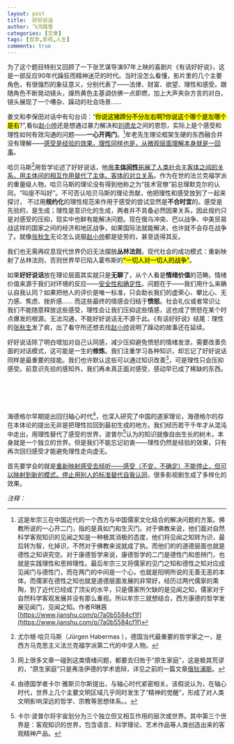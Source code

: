 ```yaml
---
layout: post
title:  好好说话
author: 飞鸿踏雪
categories: [文章]
tags: [哲学,影视,人生]
comments: true
---
```

为了这个题目特别又回顾了一下张艺谋导演97年上映的喜剧片《有话好好说》，这是一部反应90年代躁狂而精神迷茫的时代。当时没怎么看懂，影片里的几个主要角色，有很强烈的象征意义，分别代表了——法律、财富、欲望、理性和感受。跟随角色不断晃动镜头，燥热黄色主基调仿佛一点即燃，加上大声夹杂方言的对白，镜头展现了一个嘈杂、躁动的社会场景……

姜文和李保田对话中有句台词：“<mark>你说这猪蹄分不分左右啊?你说这个哪个是左哪个是右</mark>?”,看似<ins>赵小帅</ins>还是想通过暴力解决和<ins>刘德龙</ins>之间的恩怨，实际上是个感受和理性如何有效沟通的问题——**一心开两门**。[^fn1]牟老先生理论框架生硬的东西融合并没有理解——<ins>感受是经验的效果，理性同样也是，从微观层面理解本身就是一回事</ins>。

哈贝马斯[^fn2]用哲学论述了好好说话，他<ins>用<strong>主体间性</strong>拓展了人类社会主客体之间的关系，用主体间的相互作用替代了主体、客体的对立关系</ins>。作为在世的法兰克福学派的重量级人物，哈贝马斯的理论没有得到他称之为“技术官僚”前总理默克尔的认同，“叫座不叫好”。不可否认哈贝马斯的理论贡献，他把理性和感受放到了一起来探讨， 不过用**规约化**的理性规范来作用于感受的尝试显然是**不合时宜**的。感受是先验的，是生成；理性是意识化的生成，两者并不具备必然因果关系，因此规约只是对感受的压抑，现实中也鲜有能解决问题。现在俄乌冲突、巴以战争、中美贸易战这样的国家之间的经济和地区战争，如果国际法就能解决，也许就不会存在战争了。就像<ins>张秋生</ins>无论怎么说服<ins>赵小帅</ins>都是徒劳的，甚至适得其反。

我们也无需再叹息现代世界仍旧无法摆脱**丛林法则**，现代社会的成功模式：重新映射了丛林法则，否则世界早已陷入霍布斯的<mark>“一切人对一切人的战争”</mark>。

如果**好好说话**放在理论层面其实就只是**无聊**了，从个人看是**情绪价值**的范畴。情绪价值来源于我们对环境的反应——[安全性和确定性](https://www.cloudhan.me/%E6%96%87%E7%AB%A0/2024/08/11/edps.html)。问题在于——我们用什么来确认自我认同？如果把他人的评价是唯一标准，只会助长我们的虚荣心、攀比心、无力感、焦虑、挫折感…… 而这些最终的情感会归结于**愤怒**。社会礼仪或者常识让我们不能随意释放这些感受，理性会让我们压抑这些情感，这也成了愤怒在某个时点爆发的根源。无法沟通，不能好好说话无不源于此。《有话好好说》结尾：理性的<ins>张秋生</ins>发了疯，出了看守所还想去找<ins>赵小帅</ins>说明了躁动的故事还在延续。

好好说话除了明白增加对自己认同感，减少压抑避免愤怒的情绪发泄，需要改善负面的对话模式，这可能是一生的**修炼**。我们注重学习各种知识，却忘记了好好说话同样是最重要的技能。我们也许默认这些可以通过知识改善[^fn3]，可是理性只会压抑感受。前意识先验的感知外，我们再未真正面对感受，感动早已成了稀缺的东西。
<p style="
    color:white;
    border-radius: 15px 50px;
    background: var(--oc-green-5);
    padding: 20px;
    
">
就如同先验的感受是粒子排列的映射系统相互感知一样，模式也是一种映射，先验的感受不能改变但可以<strong>重定向</strong>，这样才能改变<strong>后意识</strong>的理性。</p>

海德格尔早期提出回归轴心时代‌[^fn4]，也深入研究了中国的道家理论，海德格尔的存在本体论的提出无非是把理性拉回到最初生成的地方。我们经历若干千年才从混沌中走出，用理性替代了感受的世界，波普尔[^fn5]认为的知识就像自由生长的树木，本身就是一个独立的世界。但是我们不能忘记初衷——理性仍然是经验的效果，只有再次回归感受才能避免理性走向虚无。

首先要学会的就是<ins>重新映射感受去倾听——感受（不安，不确定）不能停止，但可以映射到新的模式。停止用别人的标准替代自我认同</ins>，很多影视剧生成了多样化的效果。


*注释：*  

[^fn1]: 这是牟宗三在中国近代的一个西方与中国儒家文化结合的解决问题的方案。佛教所说的一心开二门，指的是真如门和生灭门。对于佛教来说，他们面对自然科学客观知识的见闻之知是一种极其消极的态度，他们将见闻之知转为识，最后转为智，化掉识，不然对于佛教来说就成了执。而他们的的道德层面也就是德性之知讲究空。对于康德哲学来说，康德哲学的二门是德性门和思辨门，也就是实践理性和思辨理性。最后牟宗三又将儒家的见门之知和德性之知对应成见闻门与德性门，而在两门的中间是一个心，也就是阳明所说的无善无恶的本体。而儒家在德性之知也就是道德层面发展的非常好，经历过两代儒家的熏陶，到了近代已经成了顶尖的水平，只是儒家所欠缺的是见闻之知，儒家对于自然科学客观发展并没有那么重视。所以牟宗三就想结合，西方康德的哲学发展见闻门，见闻之知。作者R琳茜 [https://www.jianshu.com/p/7a0b5584cf1f](https://www.jianshu.com/p/7a0b5584cf1f)

[^fn2]: 尤尔根·哈贝马斯（Jürgen Habermas ），德国当代最重要的哲学家之一，是西方马克思主义法兰克福学派第二代的中坚人物。

[^fn3]: 网上很多文章一碰到这类情绪问题，都要去归咎于“原生家庭”，这是极其荒谬的，“原生家庭”只是弗洛伊德的学术诡辩，详见之前的一篇文章[俄狄浦斯](http://127.0.0.1:4000/%E6%96%87%E7%AB%A0/2024/08/11/edps.html)。

[^fn4]: 由德国学者‌卡尔·雅斯贝尔斯提出，与轴心时代紧密相关。该假说认为，在轴心时代，世界上几个主要文明区域几乎同时发生了“精神的觉醒”，形成了对人类文明影响深远的哲学、宗教等思想体系。。

[^fn5]: 卡尔·波普尔将宇宙划分为三个独立但又相互作用的层次或世界。其中第三个世界是：客观知识的世界，包含语言、科学理论、艺术作品等人类创造出来的客观精神产品。

